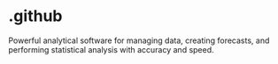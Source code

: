 # .github
Powerful analytical software for managing data, creating forecasts, and performing statistical analysis with accuracy and speed.  
